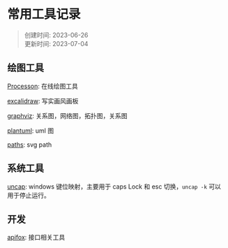 # 常用工具记录
> 创建时间: 2023-06-26  
> 更新时间: 2023-07-04

## 绘图工具

[Processon](https://www.processon.com/): 在线绘图工具

[excalidraw](https://excalidraw.com/): 写实画风画板

[graphviz](https://graphviz.org/gallery/): 关系图，网络图，拓扑图，关系图

[plantuml](https://plantuml.com/zh/): uml 图

[paths](https://jxnblk.io/paths/): svg path

## 系统工具

[uncap](https://github.com/susam/uncap#readme): windows 键位映射，主要用于 caps Lock 和 esc 切换，`uncap -k` 可以用于停止运行。

## 开发
[apifox](https://apifox.com/): 接口相关工具